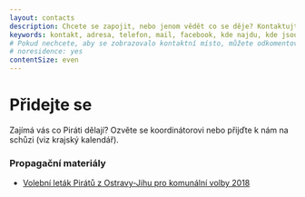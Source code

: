 ```yaml
---
layout: contacts
description: Chcete se zapojit, nebo jenom vědět co se děje? Kontaktujte Piráty v Ostravě!
keywords: kontakt, adresa, telefon, mail, facebook, kde najdu, kde jsou
# Pokud nechcete, aby se zobrazovalo kontaktní místo, můžete odkomentovat následující řádek:
# noresidence: yes
contentSize: even
---
```


<div class="o-section-header o-section-header--indented">
  <h1 class="t-h2-alt">Přidejte se</h1>
</div>

Zajímá vás co Piráti dělají? Ozvěte se koordinátorovi nebo přijďte k nám
na schůzi (viz krajský kalendář).

### Propagační materiály
<ul>
  <li><a href="{{ 'assets/pdf/letak-jih-2018.pdf' | relative_url }}" target="_blank">Volební leták Pirátů z Ostravy-Jihu pro komunální volby 2018</a></li>
</ul>



